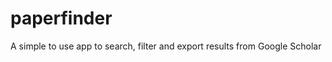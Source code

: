 paperfinder
===========

A simple to use app to search, filter and export results from Google Scholar
